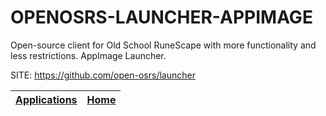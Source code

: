 # OPENOSRS-LAUNCHER-APPIMAGE
 
 Open-source client for Old School RuneScape with more functionality  and less restrictions. AppImage Launcher.
 
 SITE: https://github.com/open-osrs/launcher

 | [Applications](https://portable-linux-apps.github.io/apps.html) | [Home](https://portable-linux-apps.github.io)
 | --- | --- |
